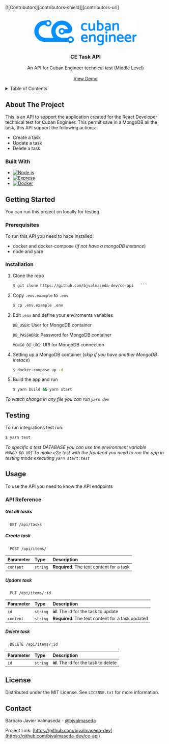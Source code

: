 [![Contributors][contributors-shield]][contributors-url]

<!-- PROJECT LOGO -->
<br />
<div align="center">
  <a href="https://github.com/bjvalmaseda-dev/ce-api">
    <img src="docs/ce_logo.png" alt="Logo" height="80">
  </a>

  <h3 align="center">CE Task API</h3>

  <p align="center">
    An API for Cuban Engineer technical test (Middle Level)
    <br /> 
    <br />
    <a href="https://ce-api.up.railway.app/">View Demo</a>   
  </p>
</div>



<!-- TABLE OF CONTENTS -->
<details>
  <summary>Table of Contents</summary>
  <ol>
    <li>
      <a href="#about-the-project">About The Project</a>
      <ul>
        <li><a href="#built-with">Built With</a></li>
      </ul>
    </li>
    <li>
      <a href="#getting-started">Getting Started</a>
      <ul>
        <li><a href="#prerequisites">Prerequisites</a></li>
        <li><a href="#installation">Installation</a></li>
      </ul>
    </li>
    <li><a href="#testing">Testing</a></li>
    <li><a href="#usage">Usage</a></li>
    <li><a href="#license">License</a></li>
    <li><a href="#contact">Contact</a></li>
  </ol>
</details>



<!-- ABOUT THE PROJECT -->
## About The Project

This is an API to support the application created for the React Developer technical test for Cuban Engineer. This permit save in a MongoDB all the task, this API support the following actions: 

* Create a task
* Update a task
* Delete a task

### Built With

* [![Node.js][node]][node-url]
* [![Express][express]][express-url]
* [![Docker][docker]][docker-url]



<!-- GETTING STARTED -->
## Getting Started

You can run this project on locally for testing

### Prerequisites

To run this API you need to hace installed:
* docker and docker-compose (*if not have a mongoDB instance*)
* node and yarn

### Installation

1. Clone the repo
   ```sh
   $ git clone https://github.com/bjvalmaseda-dev/ce-api   ```

2. Copy `.env.example` to `.env`
    ```sh
    $ cp .env.example .env
    ```
3. Edit `.env` and define your enviroments variables  

    `DB_USER`: User for MongoDB container

    `DB_PASSWORD`: Password for MongoDB container
    
    `MONGO_DB_URI`: URI for MongoDB connection
    
4. Setting up a MongoDB container (*skip if you have another MongoDB instace*)
   ```sh
   $ docker-compose up -d
   ```
5. Build the app and run
   ```sh
   $ yarn build && yarn start

*To watch change in any file you can run `yarn dev`*


## Testing

To run integrations test run:
```sh
$ yarn test
```
*To specific a test DATABASE you can use the environment variable `MONGO_DB_URI`*
*To make e2e test with the frontend you need to run the app in testing mode executing `yarn start:test`*



<!-- USAGE EXAMPLES -->
## Usage

To use the API you need to know the API endpoints

### API Reference

##### Get all tasks

```http
  GET /api/tasks
```

##### Create task

```http
  POST /api/items/
```

| Parameter | Type     | Description                               |
| :-------- | :------- | :---------------------------------------- |
| `content` | `string` | **Required**. The text content for a task |

##### Update task

```http
  PUT /api/items/:id
```

| Parameter | Type     | Description                                       |
| :-------- | :------- | :------------------------------------------------ |
| `id`      | `string` | **id**. The id for the task to update             |
| `content` | `string` | **Required**. The text content for a task updated |

##### Delete task

```http
  DELETE /api/items/:id
```

| Parameter | Type     | Description                           |
| :-------- | :------- | :------------------------------------ |
| `id`      | `string` | **id**. The id for the task to delete |






<!-- LICENSE -->
## License

Distributed under the MIT License. See `LICENSE.txt` for more information.


<!-- CONTACT -->
## Contact

Bárbaro Javier Valmaseda - [@bjvalmaseda](https://twitter.com/bjvalmaseda)

Project Link: [https://github.com/bjvalmaseda-dev](https://github.com/bjvalmaseda-dev/ce-api)



<!-- MARKDOWN LINKS & IMAGES -->

<!-- BADGES -->
[express]: https://img.shields.io/badge/Express-000000?style=for-the-badge&logo=express&logoColor=white
[node]: https://img.shields.io/badge/Node%20JS-339933?style=for-the-badge&logo=nodedotjs&logoColor=white
[docker]: https://img.shields.io/badge/Docker-2496ED?style=for-the-badge&logo=docker&logoColor=white

<!-- IMAGES -->
[logo]: docs/ce_logo.png

<!-- LINKS -->
[docker-url]: https://www.docker.com/
[express-url]: https://expressjs.com/
[node-url]: https://nodejs.org/
